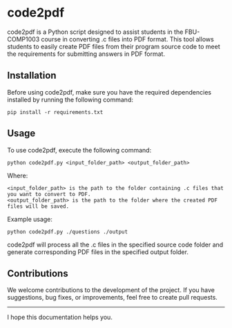 # code2pdf
code2pdf is a Python script designed to assist students in the FBU-COMP1003 course in converting .c files into PDF format. This tool allows students to easily create PDF files from their program source code to meet the requirements for submitting answers in PDF format.

## Installation

Before using code2pdf, make sure you have the required dependencies installed by running the following command:

    pip install -r requirements.txt

## Usage

To use code2pdf, execute the following command:

    python code2pdf.py <input_folder_path> <output_folder_path>

Where:

    <input_folder_path> is the path to the folder containing .c files that you want to convert to PDF.
    <output_folder_path> is the path to the folder where the created PDF files will be saved.

Example usage:

    python code2pdf.py ./questions ./output

code2pdf will process all the .c files in the specified source code folder and generate corresponding PDF files in the specified output folder.

## Contributions

We welcome contributions to the development of the project. If you have suggestions, bug fixes, or improvements, feel free to create pull requests.

------
I hope this documentation helps you.
